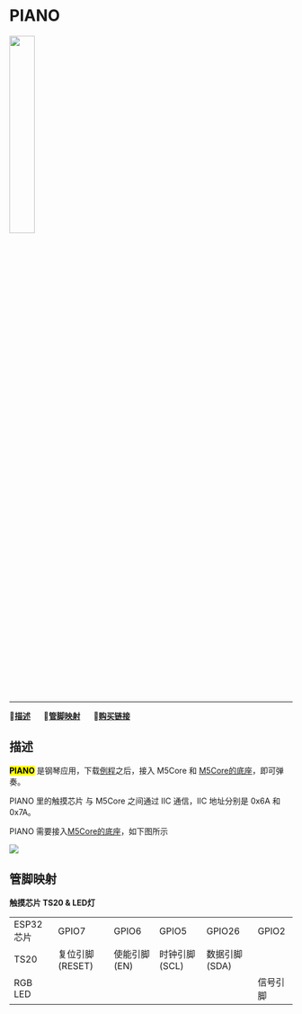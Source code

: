 # PIANO

<img src="assets/img/product_pics/app/app_piano_01.png" width="30%" height="30%">

***

:memo:**[描述](#描述)**&nbsp;&nbsp;&nbsp;&nbsp;&nbsp;&nbsp;:electric_plug:**[管脚映射](#管脚映射)**&nbsp;&nbsp;&nbsp;&nbsp;&nbsp;&nbsp;🛒**[购买链接](https://item.taobao.com/item.htm?id=584647000573)**

<!-- :memo:**[描述](#描述)**&nbsp;&nbsp;&nbsp;&nbsp;&nbsp;&nbsp;:octocat:**[例程](#例程)**&nbsp;&nbsp;&nbsp;&nbsp;&nbsp;&nbsp;:electric_plug:**[管脚映射](#管脚映射)**&nbsp;&nbsp;&nbsp;&nbsp;&nbsp;&nbsp;🛒**[购买链接](https://item.taobao.com/item.htm?id=584647000573)** -->

## 描述

**<mark>PIANO</mark>** 是钢琴应用，下载[例程](https://github.com/m5stack/M5-ProductExampleCodes/blob/master/App/PIANO/Arduino/M5PIANO/M5PIANO.ino)之后，接入 M5Core 和 [M5Core的底座](zh_CN/base/core_bottom)，即可弹奏。

PIANO 里的触摸芯片 与 M5Core 之间通过 IIC 通信，IIC 地址分别是 0x6A 和 0x7A。

PIANO 需要接入[M5Core的底座](zh_CN/base/core_bottom)，如下图所示

<img src="assets/img/product_pics/app/app_piano_02.png">

## 管脚映射

**触摸芯片 TS20 & LED灯**

<table>
 <tr><td>ESP32 芯片</td><td>GPIO7</td><td>GPIO6</td><td>GPIO5</td><td>GPIO26</td><td>GPIO2</td></tr>
 <tr><td>TS20</td><td>复位引脚(RESET)</td><td>使能引脚(EN)</td><td>时钟引脚(SCL)</td><td>数据引脚(SDA)</td></tr>
 <tr><td>RGB LED</td><td> </td><td> </td><td> </td><td> </td><td>信号引脚</td></tr>
</table>
